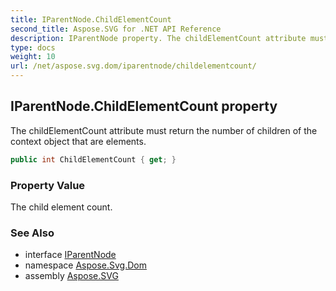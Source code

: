 ```yaml
---
title: IParentNode.ChildElementCount
second_title: Aspose.SVG for .NET API Reference
description: IParentNode property. The childElementCount attribute must return the number of children of the context object that are elements
type: docs
weight: 10
url: /net/aspose.svg.dom/iparentnode/childelementcount/
---
```

## IParentNode.ChildElementCount property

The childElementCount attribute must return the number of children of the context object that are elements.

```csharp
public int ChildElementCount { get; }
```

### Property Value

The child element count.

### See Also

* interface [IParentNode](../)
* namespace [Aspose.Svg.Dom](../../../aspose.svg.dom/)
* assembly [Aspose.SVG](../../../)

